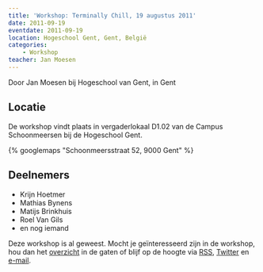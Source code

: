 ```yaml
---
title: 'Workshop: Terminally Chill, 19 augustus 2011'
date: 2011-09-19
eventdate: 2011-09-19
location: Hogeschool Gent, Gent, België
categories:
    - Workshop
teacher: Jan Moesen
---
```


Door Jan Moesen bij Hogeschool van Gent, in Gent

## Locatie

De workshop vindt plaats in vergaderlokaal D1.02 van de Campus Schoonmeersen bij de Hogeschool Gent.

{% googlemaps "Schoonmeersstraat 52, 9000 Gent" %}

## Deelnemers

-   Krijn Hoetmer
-   Mathias Bynens
-   Matijs Brinkhuis
-   Roel Van Gils
-   en nog iemand

Deze workshop is al geweest. Mocht je geïnteresseerd zijn in de workshop, hou dan het [overzicht](/workshops) in de gaten of blijf op de hoogte via [RSS](http://feeds.feedburner.com/FronteersWorkshops), [Twitter](https://twitter.com/fronteers) en [e-mail](/workshops#per-mail).
